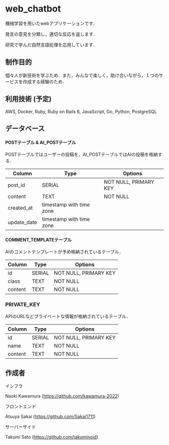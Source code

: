 # web_chatbot
機械学習を用いたwebアプリケーションです．

発言の意見を分類し，適切な反応を返します．

研究で学んだ自然言語処理を応用しています．

## 制作目的
個々人が新技術を学ぶため．また，みんなで楽しく，助け合いながら，１つのサービスを作成する経験のため．

## 利用技術 (予定)
AWS, Docker, Ruby, Ruby on Rails 6, JavaScript, Go, Python, PostgreSQL

## データベース
#### POSTテーブル & AI_POSTテーブル

POSTテーブルではユーザーの投稿を，AI_POSTテーブルではAIの投稿を格納する．

| Column | Type | Options |
| --- | --- | --- |
| post_id | SERIAL | NOT NULL, PRIMARY KEY |
| content | TEXT | NOT NULL |
| created_at | timestamp with time zone|  |
| update_date | timestamp with time zone |  |

#### COMMENT_TEMPLATEテーブル

AIのコメントテンプレートが予め格納されているテーブル．

| Column | Type | Options |
| --- | --- | --- |
| id | SERIAL | NOT NULL, PRIMARY KEY |
| class | TEXT | NOT NULL |
| content | TEXT | NOT NULL |

### PRIVATE_KEY

APIのURLなどプライベートな情報が格納されているテーブル．

| Column | Type | Options |
| --- | --- | --- |
| id | SERIAL | NOT NULL, PRIMARY KEY |
| name | TEXT | NOT NULL |
| content | TEXT | NOT NULL |

## 作成者
インフラ

Naoki Kawamura (https://github.com/kawamura-2022)

フロントエンド

Atsuya Sakai (https://github.com/Sakai1711)

サーバーサイド

Takumi Sato (https://github.com/takuminoid)
